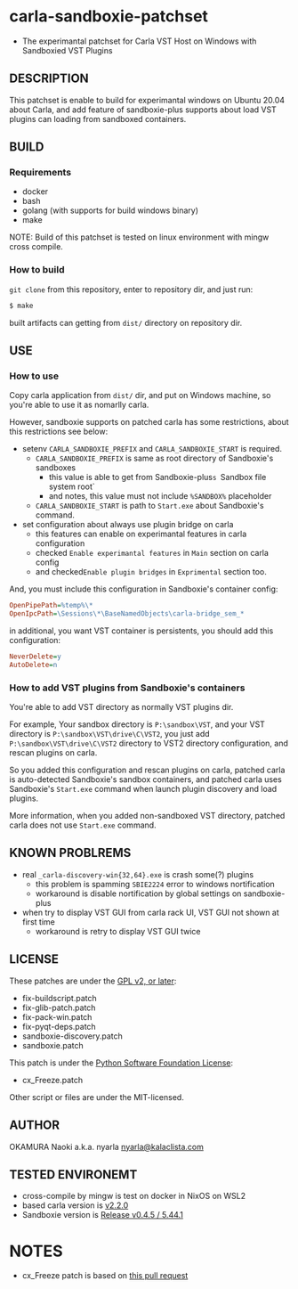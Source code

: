 # carla-sandboxie-patchset

- The experimantal patchset for Carla VST Host on Windows with Sandboxied VST Plugins

## DESCRIPTION

This patchset is enable to build for experimantal windows on Ubuntu 20.04 about Carla,
and add feature of sandboxie-plus supports about load VST plugins can loading from sandboxed containers.

## BUILD

### Requirements

- docker
- bash
- golang (with supports for build windows binary)
- make

NOTE: Build of this patchset is tested on linux environment with mingw cross compile.

### How to build

`git clone` from this repository, enter to repository dir, and just run:

```bash
$ make
```

built artifacts can getting from `dist/` directory on repository dir.

## USE

### How to use

Copy carla application from `dist/` dir, and put on Windows machine,
so you're able to use it as nomarlly carla.

However, sandboxie supports on patched carla has some restrictions,
about this restrictions see below:

- setenv `CARLA_SANDBOXIE_PREFIX` and `CARLA_SANDBOXIE_START` is required.
  - `CARLA_SANDBOXIE_PREFIX` is same as root directory of Sandboxie's sandboxes
    - this value is able to get from Sandboxie-plus`s `Sandbox file system root`
    - and notes, this value must not include `%SANDBOX%` placeholder
  - `CARLA_SANDBOXIE_START` is path to `Start.exe` about Sandboxie's command.
- set configuration about always use plugin bridge on carla
  - this features can enable on experimantal features in carla configuration
  - checked `Enable experimantal features` in `Main` section on carla config
  - and checked`Enable plugin bridges` in `Exprimental` section too.

And, you must include this configuration in Sandboxie's container config:

```ini
OpenPipePath=%temp%\*
OpenIpcPath=\Sessions\*\BaseNamedObjects\carla-bridge_sem_*
```

in additional, you want VST container is persistents, you should add this configuration:

```ini
NeverDelete=y
AutoDelete=n
```

### How to add VST plugins from Sandboxie's containers

You're able to add VST directory as normally VST plugins dir.

For example, Your sandbox directory is `P:\sandbox\VST`,
and your VST directory is `P:\sandbox\VST\drive\C\VST2`,
you just add `P:\sandbox\VST\drive\C\VST2` directory to VST2 directory configuration,
and rescan plugins on carla.

So you added this configuration and rescan plugins on carla,
patched carla is auto-detected Sandboxie's sandbox containers,
and patched carla uses Sandboxie's `Start.exe` command when launch plugin discovery and load plugins.

More information, when you added non-sandboxed VST directory,
patched carla does not use `Start.exe` command.

## KNOWN PROBLREMS

- real `_carla-discovery-win{32,64}.exe` is crash some(?) plugins
  - this problem is spamming `SBIE2224` error to windows nortification
  - workaround is disable nortification by global settings on sandboxie-plus
- when try to display VST GUI from carla rack UI, VST GUI not shown at first time
  - workaround is retry to display VST GUI twice

## LICENSE

These patches are under the [GPL v2, or later](https://www.gnu.org/licenses/old-licenses/gpl-2.0.txt):

- fix-buildscript.patch
- fix-glib-patch.patch
- fix-pack-win.patch
- fix-pyqt-deps.patch
- sandboxie-discovery.patch
- sandboxie.patch

This patch is under the [Python Software Foundation License](https://docs.python.org/3/license.html):

- cx_Freeze.patch

Other script or files are under the MIT-licensed.

## AUTHOR

OKAMURA Naoki a.k.a. nyarla <nyarla@kalaclista.com>

## TESTED ENVIRONEMT

- cross-compile by mingw is test on docker in NixOS on WSL2
- based carla version is [v2.2.0](https://github.com/falkTX/Carla/releases/tag/v2.2.0)
- Sandboxie version is [Release v0.4.5 / 5.44.1](https://github.com/sandboxie-plus/Sandboxie/releases/tag/v0.4.5)

# NOTES

- cx_Freeze patch is based on [this pull request](https://github.com/marcelotduarte/cx_Freeze/pull/545)
